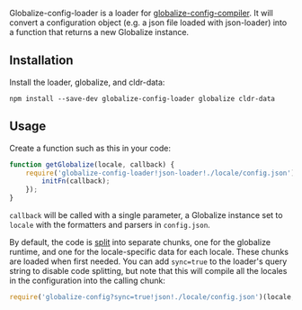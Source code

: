 Globalize-config-loader is a loader for [globalize-config-compiler](https://github.com/nkovacs/globalize-config-compiler).
It will convert a configuration object (e.g. a json file loaded with json-loader) into a function that returns a new Globalize instance.

## Installation

Install the loader, globalize, and cldr-data:

    npm install --save-dev globalize-config-loader globalize cldr-data

## Usage

Create a function such as this in your code:

```js
function getGlobalize(locale, callback) {
    require('globalize-config-loader!json-loader!./locale/config.json')(locale, function(initFn) {
        initFn(callback);
    });
}
```

`callback` will be called with a single parameter, a Globalize instance
set to `locale` with the formatters and parsers in `config.json`.

By default, the code is [split](https://webpack.github.io/docs/code-splitting.html) into
separate chunks, one for the globalize runtime, and one for the locale-specific data for each locale.
These chunks are loaded when first needed.
You can add `sync=true` to the loader's query string to disable code splitting,
but note that this will compile all the locales in the configuration into the calling chunk:

```js
require('globalize-config?sync=true!json!./locale/config.json')(locale, function(initFn) { ... });
```
